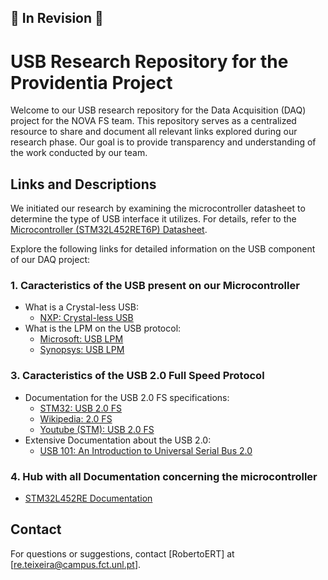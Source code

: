 ## 📰 In Revision 📰

# USB Research Repository for the Providentia Project

Welcome to our USB research repository for the Data Acquisition (DAQ) project for the NOVA FS team. 
This repository serves as a centralized resource to share and document all relevant links explored during our research phase. 
Our goal is to provide transparency and understanding of the work conducted by our team.

## Links and Descriptions

We initiated our research by examining the microcontroller datasheet to determine the type of USB interface it utilizes. 
For details, refer to the [Microcontroller (STM32L452RET6P) Datasheet](https://www.st.com/content/ccc/resource/technical/document/datasheet/group3/fc/c2/8d/b7/99/d8/42/9e/DM00340549/files/DM00340549.pdf/jcr:content/translations/en.DM00340549.pdf).

Explore the following links for detailed information on the USB component of our DAQ project:

### 1. Caracteristics of the USB present on our Microcontroller
- What is a Crystal-less USB:
  - [NXP: Crystal-less USB](https://www.nxp.com/company/blog/crystal-clear-benefits-of-crystal-less-usb-mcus:BL-CRYSTAL-CLEAR-BENEFITS-USB-MCUS)
- What is the LPM on the USB protocol:
  - [Microsoft: USB LPM](https://techcommunity.microsoft.com/t5/microsoft-usb-blog/link-power-management-lpm-in-usb-2-0/ba-p/270812)
  - [Synopsys: USB LPM](https://www.synopsys.com/dw/dwtb.php?a=usb_lpm)

### 3. Caracteristics of the USB 2.0 Full Speed Protocol
- Documentation for the USB 2.0 FS specifications:
  - [STM32: USB 2.0 FS](https://www.st.com/resource/en/application_note/dm00296349-usb-hardware-and-pcb-guidelines-using-stm32-mcus-stmicroelectronics.pdf)
  - [Wikipedia: 2.0 FS](https://en.wikipedia.org/wiki/USB_communications#:~:text=Electrical%20specification%5Bedit%5D)
  - [Youtube (STM): USB 2.0 FS](https://www.youtube.com/watch?v=phkBIjoJKj4&list=PLnMKNibPkDnFFRBVD206EfnnHhQZI4Hxa&t=918s)
- Extensive Documentation about the USB 2.0:
  - [USB 101: An Introduction to Universal Serial Bus 2.0](https://www.infineon.com/dgdl/Infineon-AN57294_USB_101_An_Introduction_to_Universal_Serial_Bus_2.0-ApplicationNotes-v09_00-EN.pdf?fileId=8ac78c8c7cdc391c017d072d8e8e5256)

### 4. Hub with all Documentation concerning the microcontroller
- [STM32L452RE Documentation](https://www.st.com/en/microcontrollers-microprocessors/stm32l452re.html#documentation)

## Contact

For questions or suggestions, contact [RobertoERT] at [re.teixeira@campus.fct.unl.pt].
